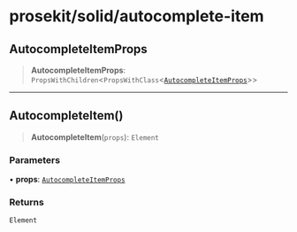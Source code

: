 # prosekit/solid/autocomplete-item

<a id="AutocompleteItemProps" name="AutocompleteItemProps"></a>

## AutocompleteItemProps

> **AutocompleteItemProps**: `PropsWithChildren`\<`PropsWithClass`\<[`AutocompleteItemProps`](../lit/autocomplete-item.md#AutocompleteItemProps)\>\>

***

<a id="AutocompleteItem" name="AutocompleteItem"></a>

## AutocompleteItem()

> **AutocompleteItem**(`props`): `Element`

### Parameters

• **props**: [`AutocompleteItemProps`](autocomplete-item.md#AutocompleteItemProps)

### Returns

`Element`
